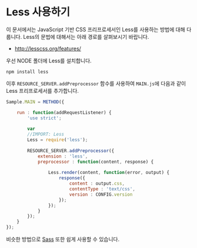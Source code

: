 # Less 사용하기
이 문서에서는 JavaScript 기반 CSS 프리프로세서인 Less를 사용하는 방법에 대해 다룹니다.
Less의 문법에 대해서는 아래 경로를 살펴보시기 바랍니다.
* http://lesscss.org/features/

우선 NODE 폴더에 Less를 설치합니다.
```
npm install less
```

이후 `RESOURCE_SERVER.addPreprocessor` 함수를 사용하여 `MAIN.js`에 다음과 같이 Less 프리프로세서를 추가합니다.
```javascript
Sample.MAIN = METHOD({

	run : function(addRequestListener) {
		'use strict';
		
		var
		//IMPORT: Less
		Less = require('less');
		
		RESOURCE_SERVER.addPreprocessor({
			extension : 'less',
			preprocessor : function(content, response) {
				
				Less.render(content, function(error, output) {
					response({
						content : output.css,
						contentType : 'text/css',
						version : CONFIG.version
					});
				});
			}
		});
	}
});
```

비슷한 방법으로 [Sass](http://www.sass-lang.com) 또한 쉽게 사용할 수 있습니다.
